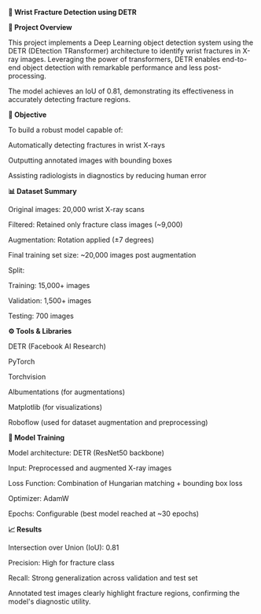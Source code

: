 **🦴 Wrist Fracture Detection using DETR**


**🚀 Project Overview**

This project implements a Deep Learning object detection system using the DETR (DEtection TRansformer) architecture to identify wrist fractures in X-ray images. Leveraging the power of transformers, DETR enables end-to-end object detection with remarkable performance and less post-processing.

The model achieves an IoU of 0.81, demonstrating its effectiveness in accurately detecting fracture regions.

**🎯 Objective**

To build a robust model capable of:

Automatically detecting fractures in wrist X-rays

Outputting annotated images with bounding boxes

Assisting radiologists in diagnostics by reducing human error

**📊 Dataset Summary**

Original images: 20,000 wrist X-ray scans

Filtered: Retained only fracture class images (~9,000)

Augmentation: Rotation applied (±7 degrees)

Final training set size: ~20,000 images post augmentation

Split:

Training: 15,000+ images

Validation: 1,500+ images

Testing: 700 images

**⚙️ Tools & Libraries**

DETR (Facebook AI Research)

PyTorch

Torchvision

Albumentations (for augmentations)

Matplotlib (for visualizations)

Roboflow (used for dataset augmentation and preprocessing)

**🧪 Model Training**

Model architecture: DETR (ResNet50 backbone)

Input: Preprocessed and augmented X-ray images

Loss Function: Combination of Hungarian matching + bounding box loss

Optimizer: AdamW

Epochs: Configurable (best model reached at ~30 epochs)

**📈 Results**

Intersection over Union (IoU): 0.81

Precision: High for fracture class

Recall: Strong generalization across validation and test set

Annotated test images clearly highlight fracture regions, confirming the model's diagnostic utility.

